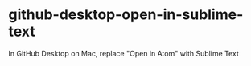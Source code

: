 # github-desktop-open-in-sublime-text
In GitHub Desktop on Mac, replace "Open in Atom" with Sublime Text

